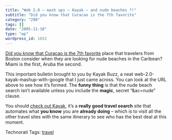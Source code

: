 ```yaml
---
title: "Web 2.0 — mash ups — Kayak — and nude beaches ?!"
subtitle: "Did you know that Curacao is the 7th favorite"
category: "298"
tags: []
date: "2005-11-18"
type: "wp"
wordpress_id: 1652
---
```

[Did you know that Curacao is the 7th favorite](http://www.kayak.com/h/buzz/flights?code=BOS&rc=c&ac=nude) place that travelers from Boston consider when they are looking for nude beaches in the Caribean? Miami is the first, Aruba the second.

This important bulletin brought to you by Kayak Buzz, a neat web-2.0-kayak-mashup-with-google that I just came across. You can look at the URL above to see how it’s formed. The **funny thing** is that the nude beach search isn’t available unless you include the **magic**, secret “&ac=nude” clause.

You should [check out Kayak](http://www.kayak.com/), it’s a **really good travel search** site that automates what **you know** you are **already doing** – which is to visit all the other travel sites with the same itinerary to see who has the best deal at this moment.

Technorati Tags: [travel](http://www.technorati.com/tag/travel)